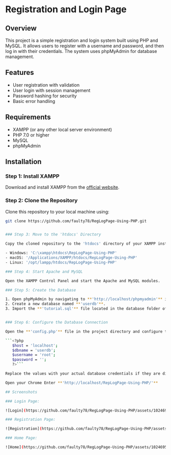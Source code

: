 # Registration and Login Page

## Overview

This project is a simple registration and login system built using PHP and MySQL. It allows users to register with a username and password, and then log in with their credentials. The system uses phpMyAdmin for database management.

## Features

- User registration with validation
- User login with session management
- Password hashing for security
- Basic error handling

## Requirements

- XAMPP (or any other local server environment)
- PHP 7.0 or higher
- MySQL
- phpMyAdmin

## Installation

### Step 1: Install XAMPP

Download and install XAMPP from the [official website](https://www.apachefriends.org/index.html).

### Step 2: Clone the Repository

Clone this repository to your local machine using:
```bash
git clone https://github.com/faulty78/RegLogPage-Using-PHP.git


### Step 3: Move to the 'htdocs' Directory

Copy the cloned repository to the 'htdocs' directory of your XAMPP installation. For example:

- Windows: 'C:\xampp\htdocs\RepLogPage-Using-PHP'
- macOS: '/Applications/XAMPP/htdocs/RepLogPage-Using-PHP'
- Linux: '/opt/lampp/htdocs/RepLogPage-Using-PHP'

### Step 4: Start Apache and MySQL

Open the XAMPP Control Panel and start the Apache and MySQL modules.

### Step 5: Create the Database

1. Open phpMyAdmin by navigating to **'http://localhost/phpmyadmin'** in your web browser.
2. Create a new database named **'userdb'**.
3. Import the **'tutorial.sql'** file located in the database folder of this repository to create the necessary tables.


### Step 6: Configure the Database Connection

Open the **'config.php'** file in the project directory and configure the database connection settings:

```<?php
   $host = 'localhost';
   $dbname = 'userdb';
   $username = 'root';
   $password = '';
   ?>```

Replace the values with your actual database credentials if they are different.

Open your Chrome Enter **'http://localhost/RepLogPage-Using-PHP/'**

## Screenshots

### Login Page:

![Login](https://github.com/faulty78/RegLogPage-Using-PHP/assets/102469530/c31ea245-3c35-4587-936c-566a055e0f69)

### Registration Page:

![Registration](https://github.com/faulty78/RegLogPage-Using-PHP/assets/102469530/c36e8816-5188-42bc-a3ec-36e9de8470b5)

### Home Page:

![Home](https://github.com/faulty78/RegLogPage-Using-PHP/assets/102469530/ca0283a8-acf7-4530-b568-c97cdd70dacb)
